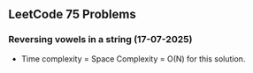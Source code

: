 ## LeetCode 75 Problems

### Reversing vowels in a string (17-07-2025)

- Time complexity = Space Complexity = O(N) for this solution.